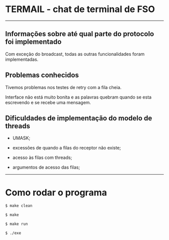 # TERMAIL - chat de terminal de FSO
------

## Informações sobre até qual parte do protocolo foi implementado
Com exceção do broadcast, todas as outras funcionalidades foram implementadas.

## Problemas conhecidos
Tivemos problemas nos testes de retry com a fila cheia.

Interface não está muito bonita e as palavras quebram quando se esta escrevendo e se recebe uma mensagem.

## Dificuldades de implementação do modelo de threads
- UMASK;

- excessões de quando a filas do receptor não
existe;

- acesso às filas com threads;

- argumentos de acesso das filas;



------
# Como rodar o programa
```bash
$ make clean

$ make

$ make run

$ ./exe
```
